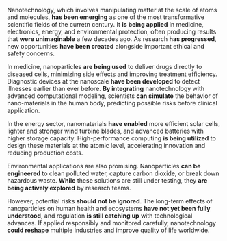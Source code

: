 Nanotechnology, which involves manipulating matter at the scale of atoms and molecules, **has been emerging** as one of the most transformative scientific fields of the curretn century. It **is being applied** in medicine, electronics, energy, and environmental protection, often producing results that **were unimaginable** a few decades ago. As research **has progressed**, new opportunities **have been created** alongside important ethical and safety concerns.

In medicine, nanoparticles **are being used** to deliver drugs directly to diseased cells, minimizing side effects and improving treatment efficiency. Diagnostic devices at the nanoscale **have been developed** to detect illnesses earlier than ever before. **By integrating** nanotechnology with advanced computational modeling, scientists **can simulate** the behavior of nano-materials in the human body, predicting possible risks before clinical application.

In the energy sector, nanomaterials **have enabled** more efficient solar cells, lighter and stronger wind turbine blades, and advanced batteries with higher storage capacity. High-performance computing **is being utilized** to design these materials at the atomic level, accelerating innovation and reducing production costs.

Environmental applications are also promising. Nanoparticles **can be engineered** to clean polluted water, capture carbon dioxide, or break down hazardous waste. **While** these solutions are still under testing, they **are being actively explored** by research teams.

However, potential risks **should not be ignored**. The long-term effects of nanoparticles on human health and ecosystems **have not yet been fully understood**, and regulation **is still catching up** with technological advances. If applied responsibly and monitored carefully, nanotechnology **could reshape** multiple industries and improve quality of life worldwide.